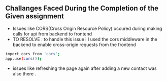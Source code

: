 ## Challanges Faced During the Completion of the Given assignment
- Issues like CORS(Cross Origin Resource Policy) occured during making calls for api from backend to frontend
- TO RESOLVE : to handle this issue i I used the cors middleware in the backend to enable cross-origin requests from the frontend
``` bash
import cors from 'cors';
app.use(cors());
```
- issues like refreshing the page again after adding a new contact was also there .

